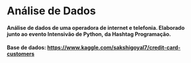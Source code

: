 # Análise de Dados
#### Análise de dados de uma operadora de internet e telefonia. Elaborado junto ao evento Intensivão de Python, da Hashtag Programação.

#### Base de dados: https://www.kaggle.com/sakshigoyal7/credit-card-customers
